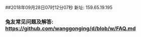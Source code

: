 ##2018年09月28日07时12分07秒 新址: 159.65.19.195
### 兔友常见问题及解答: https://github.com/wanggonging/d/blob/w/FAQ.md
